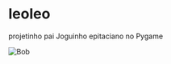 # leoleo
projetinho pai
Joguinho epitaciano no Pygame

![Bob](http://url/to/img.png](https://github.com/[LuizzDutra]/[leoleo]/tree/[master]/Assets/bob.png?raw=true))
